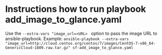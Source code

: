 # Instructions how to run playbook add_image_to_glance.yaml

Use the `--extra-vars "image_url=<URL> ` option to pass the image URL to ansible-playbook.
Example:
`ansible-playbook --extra-vars "image_url=http://cloud.centos.org/centos/7/images/CentOS-7-x86_64-GenericCloud-1809.raw.tar.gz" sf-add_image_to_glance.yaml`

